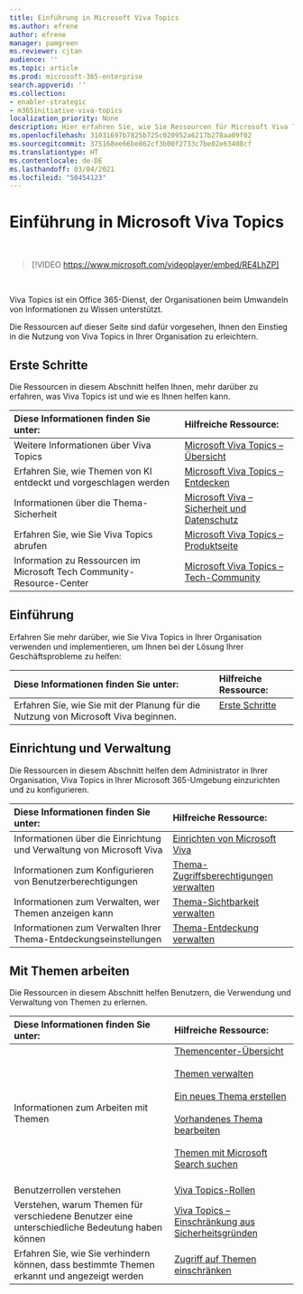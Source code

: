 ```yaml
---
title: Einführung in Microsoft Viva Topics
ms.author: efrene
author: efrene
manager: pamgreen
ms.reviewer: cjtan
audience: ''
ms.topic: article
ms.prod: microsoft-365-enterprise
search.appverid: ''
ms.collection:
- enabler-strategic
- m365initiative-viva-topics
localization_priority: None
description: Hier erfahren Sie, wie Sie Ressourcen für Microsoft Viva Topics finden.
ms.openlocfilehash: 31031697b7825b725c020952a6217b278aa09f02
ms.sourcegitcommit: 375168ee66be862cf3b00f2733c7be02e63408cf
ms.translationtype: HT
ms.contentlocale: de-DE
ms.lasthandoff: 03/04/2021
ms.locfileid: "50454123"
---
```

# <a name="introduction-to-microsoft-viva-topics"></a>Einführung in Microsoft Viva Topics

</br>

> [!VIDEO https://www.microsoft.com/videoplayer/embed/RE4LhZP]  

</br>


Viva Topics ist ein Office 365-Dienst, der Organisationen beim Umwandeln von Informationen zu Wissen unterstützt.

Die Ressourcen auf dieser Seite sind dafür vorgesehen, Ihnen den Einstieg in die Nutzung von Viva Topics in Ihrer Organisation zu erleichtern.

## <a name="get-started"></a>Erste Schritte

Die Ressourcen in diesem Abschnitt helfen Ihnen, mehr darüber zu erfahren, was Viva Topics ist und wie es Ihnen helfen kann.

| Diese Informationen finden Sie unter: | Hilfreiche Ressource: |
|:-----|:-----|
|Weitere Informationen über Viva Topics|[Microsoft Viva Topics – Übersicht](topic-experiences-overview.md)|
|Erfahren Sie, wie Themen von KI entdeckt und vorgeschlagen werden|[Microsoft Viva Topics – Entdecken](topic-experiences-discovery.md)|
|Informationen über die Thema-Sicherheit|[Microsoft Viva – Sicherheit und Datenschutz](topic-experiences-security-privacy.md)|
|Erfahren Sie, wie Sie Viva Topics abrufen|[Microsoft Viva Topics – Produktseite](https://www.microsoft.com/microsoft-viva/topics?activetab=pivot%3aoverviewtab)|
|Information zu Ressourcen im Microsoft Tech Community-Resource-Center|[Microsoft Viva Topics – Tech-Community](https://resources.techcommunity.microsoft.com/viva-topics/)|



## <a name="adoption"></a>Einführung

Erfahren Sie mehr darüber, wie Sie Viva Topics in Ihrer Organisation verwenden und implementieren, um Ihnen bei der Lösung Ihrer Geschäftsprobleme zu helfen: 

| Diese Informationen finden Sie unter: | Hilfreiche Ressource: |
|:-----|:-----|
|Erfahren Sie, wie Sie mit der Planung für die Nutzung von Microsoft Viva beginnen. |[Erste Schritte](topics-adoption-getstarted.md)<br><br>|  

## <a name="set-up-and-administration"></a>Einrichtung und Verwaltung

Die Ressourcen in diesem Abschnitt helfen dem Administrator in Ihrer Organisation, Viva Topics in Ihrer Microsoft 365-Umgebung einzurichten und zu konfigurieren.

| Diese Informationen finden Sie unter: | Hilfreiche Ressource: |
|:-----|:-----|
|Informationen über die Einrichtung und Verwaltung von Microsoft Viva|[Einrichten von Microsoft Viva](set-up-topic-experiences.md)|
|Informationen zum Konfigurieren von Benutzerberechtigungen|[Thema-Zugriffsberechtigungen verwalten](topic-experiences-user-permissions.md)|
|Informationen zum Verwalten, wer Themen anzeigen kann|[Thema-Sichtbarkeit verwalten](topic-experiences-knowledge-rules.md)|
|Informationen zum Verwalten Ihrer Thema-Entdeckungseinstellungen|[Thema-Entdeckung verwalten](topic-experiences-discovery.md)|

## <a name="work-with-topics"></a>Mit Themen arbeiten

Die Ressourcen in diesem Abschnitt helfen Benutzern, die Verwendung und Verwaltung von Themen zu erlernen.

| Diese Informationen finden Sie unter: | Hilfreiche Ressource: |
|:-----|:-----|
|Informationen zum Arbeiten mit Themen|[Themencenter-Übersicht](topic-center-overview.md)<br><br>[Themen verwalten](manage-topics.md)<br><br>[Ein neues Thema erstellen](create-a-topic.md)<br><br>[Vorhandenes Thema bearbeiten](edit-a-topic.md)<br><br>[Themen mit Microsoft Search suchen](search.md)<br><br>|
|Benutzerrollen verstehen|[Viva Topics-Rollen](topic-experiences-roles.md)|
|Verstehen, warum Themen für verschiedene Benutzer eine unterschiedliche Bedeutung haben können|[Viva Topics – Einschränkung aus Sicherheitsgründen](topic-experiences-security-trimming.md)|
|Erfahren Sie, wie Sie verhindern können, dass bestimmte Themen erkannt und angezeigt werden|[Zugriff auf Themen einschränken](restrict-access-to-topics.md)|




